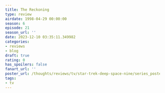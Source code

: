 ```yaml
---
title: The Reckoning
type: review
airdate: 1998-04-29 00:00:00
season: 6
episode: 21
season_url: ''
date: 2023-12-10 03:35:11.349982
categories:
- reviews
- blog
draft: true
rating: 0
has_spoilers: false
fanart_url: ''
poster_url: /thoughts/reviews/tv/star-trek-deep-space-nine/series_poster.jpg
tags:
- tv
---
```


